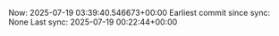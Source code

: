 Now: 2025-07-19 03:39:40.546673+00:00 Earliest commit since sync: None Last sync: 2025-07-19 00:22:44+00:00
